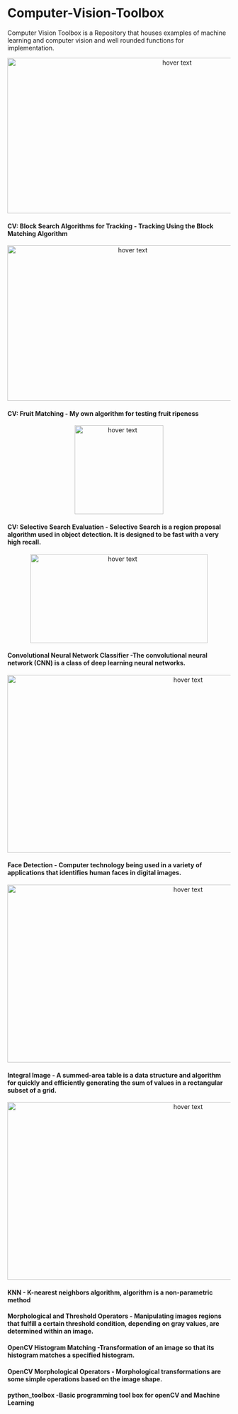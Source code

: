 # Computer-Vision-Toolbox
Computer Vision Toolbox  is a Repository that houses examples of machine learning and computer vision and well rounded functions for implementation. 

<p align="center">
  <img src="https://perfectial.com/wp-content/uploads/2018/10/What-is-the-Current-State-of-Computer-Vision.jpg" width="750" height="350" title="hover text">
</p>

#### CV: Block Search Algorithms for Tracking - Tracking Using the Block Matching Algorithm

<p align="center">
  <img src="https://miro.medium.com/max/3200/1*Js-o5Lsxh7v0DmTmsLavTg.gif" width="550" height="350" title="hover text">
</p>

#### CV: Fruit Matching - My own algorithm for testing fruit ripeness

<p align="center">
  <img src="https://s3-us-west-1.amazonaws.com/ext-emulator/images/55180-fruit-link-master-super-fruit-matching-surprise.jpg" width="200" height="200" title="hover text">
</p>

#### CV: Selective Search Evaluation - Selective Search is a region proposal algorithm used in object detection. It is designed to be fast with a very high recall. 
<p align="center">
  <img src="https://res.cloudinary.com/dyd911kmh/image/upload/f_auto,q_auto:best/v1522766478/0_IBVhSzf4aNdjHmp6_slea5p.jpg" width="400" height="200" title="hover text">
</p>

#### Convolutional Neural Network Classifier -The convolutional neural network (CNN) is a class of deep learning neural networks.

<p align="center">
  <img src="https://slazebni.cs.illinois.edu/fall20/assignment2/nn.gif" width="800" height="400" title="hover text">
</p>

#### Face Detection - Computer technology being used in a variety of applications that identifies human faces in digital images. 

<p align="center">
  <img src="https://d3nuqriibqh3vw.cloudfront.net/images/nikonhotel.jpg" width="800" height="400" title="hover text">
</p>

#### Integral Image - A summed-area table is a data structure and algorithm for quickly and efficiently generating the sum of values in a rectangular subset of a grid.

<p align="center">
  <img src="https://www.mathworks.com/help/images/integral_image_b.png" width="800" height="400" title="hover text">
</p>

#### KNN - K-nearest neighbors algorithm, algorithm is a non-parametric method 

#### Morphological and Threshold Operators - Manipulating images regions that fulfill a certain threshold condition, depending on gray values, are determined within an image.

#### OpenCV Histogram Matching -Transformation of an image so that its histogram matches a specified histogram.

#### OpenCV Morphological Operators - Morphological transformations are some simple operations based on the image shape.

#### python_toolbox  -Basic programming tool box for openCV and Machine Learning
